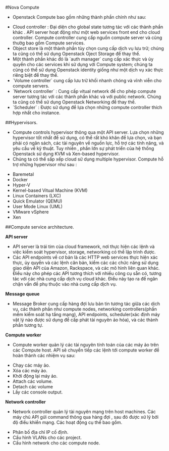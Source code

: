 #Nova Compute

- Openstack Compute bao gồm những thành phần chính như sau:
 <ul>
 <li>Cloud controller : Đại diện cho global state tương tác với các thành phần khác . API server hoạt động như một web services front end cho cloud controller. Compute controller cung cấp nguồn compute server và cũng thườg bao gồm Compute services.</li>
 <li>Object store là một thành phần tùy chọn cung cấp dịch vụ lưu trữ; chúng ta cũng có thể sử dụng Openstack Oject Storage để thay thế.</li>
 <li>Một thành phần khác đó là `auth manager` cung cấp xác thực và ủy quyền cho các services khi sử dụng với Compute system; chúng ta cũng có thể sử dụng Openstack identity giống như một dịch vụ xác thực riêng biệt để thay thế.</li>
 <li>`Volume controller` cung cấp lưu trữ khối nhanh chóng và vĩnh viễn cho compute servers.</li>
 <li>`Network controller` : Cung cấp vitual network để cho phép compute server tương tác với các thành phần khác và với public network. Chúng ta cũng có thể sử dụng Openstack Networking để thay thế.</li>
 <li>`Scheduler` : Được sử dụng để lựa chọn những compute controller thích hợp nhất cho instance.</li>
 </ul>

##Hypervisors.

- Compute controls hypervisor thông qua một API server. Lựa chọn những hypervisor tốt nhất để sử dụng, có thể rất khó khăn để lựa chọn, và bạn phải có ngân sách, các tài nguyên về nguồn lực, hỗ trợ các tính năng, và yêu cầu về kỹ thuật. Tuy nhiên , phần lớn sự phát triển của hệ thống Openstack sử dụng KVM và Xen-based hypervisor.
- Chúng ta có thể sắp xếp cloud sử dụng multiple hypervisor. Compute hỗ trợ những hypervisor như sau :
 <ul>
 <li>Baremetal</li>
 <li>Docker</li>
 <li>Hyper-V</li>
 <li>Kernel-based Vitual Machine (KVM)</li>
 <li>Linux Containers (LXC)</li>
 <li>Quick Emulator (QEMU)</li>
 <li>User Mode Linux (UML)</li>
 <li>VMware vSphere</li>
 <li>Xen</li>
 </ul>

##Compute service architecture.

**API server**
- API server là trái tim của cloud framework, nơi thực hiện các lệnh và việc kiểm soát hypervisor, storage, networking có thể lập trình được. 
- Các API endpoints về cơ bản là các HTTP web services thực hiện xác thực, ủy quyền và các lệnh căn bản, kiểm các các chức năng sử dụng giao diện API của Amazon, Rackspace, và các mô hình liên quan khác. Điều này cho phép các API tương thích với nhiều công cụ sẵn có, tương tác với các nhà cung cấp dịch vụ cloud khác. Điều này tạo ra để ngăn chặn vấn đề phụ thuộc vào nhà cung cấp dịch vụ.

**Message queue**

- Message Broker cung cấp hàng đợi lưu bản tin tương tác giữa các dịch vụ, các thành phần như compute nodes, networking controllers(phần mềm kiểm soát hạ tầng mạng), API endpoints, scheduler(xác định máy vật lý nào được sử dụng để cấp phát tài nguyên ảo hóa), và các thành phần tương tự.

**Compute worker**

- Compute worker quản lý các tài nguyên tính toán của các máy ảo trên các Compute host. API sẽ chuyển tiếp các lệnh tới compute worker để hoàn thành các nhiệm vụ sau:
 <ul>
 <li>Chạy các máy ảo.</li>
 <li>Xóa các máy ảo.</li>
 <li>Khởi động lại máy ảo.</li>
 <li>Attach các volume.</li>
 <li>Detach các volume</li>
 <li>Lấy các console output.</li>
 </ul>

**Network controller**

- Network controller quản lý tài nguyên mạng trên host machines. Các máy chủ API gửi command thông qua hàng đợi , sau đó được xử lý bởi độ điều khiển mạng. Các hoạt động cụ thể bao gồm.
 <ul>
 <li>Phân bố địa chỉ IP cố định.</li>
 <li>Cấu hình VLANs cho các project.</li>
 <li>Cấu hình network cho các compute node.</li>
 </ul>